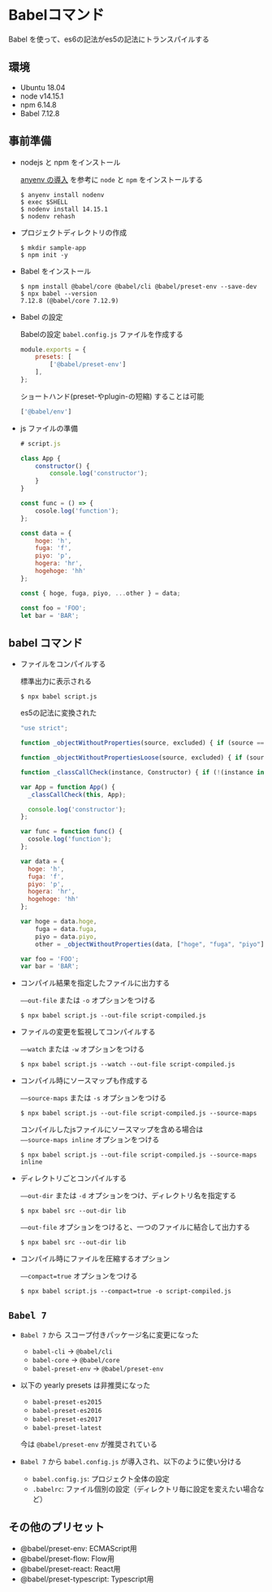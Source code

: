 # Babelコマンド 

Babel を使って、es6の記法がes5の記法にトランスパイルする

## 環境

* Ubuntu 18.04
* node v14.15.1
* npm 6.14.8
* Babel 7.12.8

## 事前準備

* nodejs と npm をインストール

    [anyenv の導入](anyenv/Readme.md) を参考に `node` と `npm` をインストールする
    
    ```console
    $ anyenv install nodenv
    $ exec $SHELL
    $ nodenv install 14.15.1
    $ nodenv rehash
    ```

* プロジェクトディレクトリの作成
    ```console
    $ mkdir sample-app
    $ npm init -y
    ```

 * Babel をインストール

    ```console
    $ npm install @babel/core @babel/cli @babel/preset-env --save-dev
    $ npx babel --version
    7.12.8 (@babel/core 7.12.9)
    ```

*  Babel の設定

    Babelの設定 `babel.config.js` ファイルを作成する
    ```JavaScript
    module.exports = {
        presets: [
            ['@babel/preset-env']
        ],
    };
    ```

    ショートハンド(preset-やplugin-の短縮) することは可能
    ```JavaScript
    ['@babel/env']
    ```

* js ファイルの準備

    ```JavaScript
    # script.js

    class App {
        constructor() {
            console.log('constructor');
        }
    }

    const func = () => {
        cosole.log('function');
    };

    const data = {
        hoge: 'h',
        fuga: 'f',
        piyo: 'p',
        hogera: 'hr',
        hogehoge: 'hh'
    };

    const { hoge, fuga, piyo, ...other } = data;

    const foo = 'FOO';
    let bar = 'BAR';
    ```

## babel コマンド

* ファイルをコンパイルする

    標準出力に表示される
    ```console
    $ npx babel script.js
    ```

    es5の記法に変換された
    ```JavaScript
    "use strict";

    function _objectWithoutProperties(source, excluded) { if (source == null) return {}; var target = _objectWithoutPropertiesLoose(source, excluded); var key, i; if (Object.getOwnPropertySymbols) { var sourceSymbolKeys = Object.getOwnPropertySymbols(source); for (i = 0; i < sourceSymbolKeys.length; i++) { key = sourceSymbolKeys[i]; if (excluded.indexOf(key) >= 0) continue; if (!Object.prototype.propertyIsEnumerable.call(source, key)) continue; target[key] = source[key]; } } return target; }

    function _objectWithoutPropertiesLoose(source, excluded) { if (source == null) return {}; var target = {}; var sourceKeys = Object.keys(source); var key, i; for (i = 0; i < sourceKeys.length; i++) { key = sourceKeys[i]; if (excluded.indexOf(key) >= 0) continue; target[key] = source[key]; } return target; }

    function _classCallCheck(instance, Constructor) { if (!(instance instanceof Constructor)) { throw new TypeError("Cannot call a class as a function"); } }

    var App = function App() {
      _classCallCheck(this, App);

      console.log('constructor');
    };

    var func = function func() {
      cosole.log('function');
    };

    var data = {
      hoge: 'h',
      fuga: 'f',
      piyo: 'p',
      hogera: 'hr',
      hogehoge: 'hh'
    };

    var hoge = data.hoge,
        fuga = data.fuga,
        piyo = data.piyo,
        other = _objectWithoutProperties(data, ["hoge", "fuga", "piyo"]);

    var foo = 'FOO';
    var bar = 'BAR';
    ```
* コンパイル結果を指定したファイルに出力する

    `––out-file` または `-o` オプションをつける
    ```console
    $ npx babel script.js --out-file script-compiled.js
    ```

* ファイルの変更を監視してコンパイルする

    `––watch` または `-w` オプションをつける
    ```console
    $ npx babel script.js --watch --out-file script-compiled.js
    ```
* コンパイル時にソースマップも作成する

    `––source-maps` または `-s` オプションをつける
    ```console
    $ npx babel script.js --out-file script-compiled.js --source-maps
    ```

    コンパイルしたjsファイルにソースマップを含める場合は   
    `––source-maps inline` オプションをつける
    ```console
    $ npx babel script.js --out-file script-compiled.js --source-maps inline
    ```

* ディレクトリごとコンパイルする

    `––out-dir` または `-d` オプションをつけ、ディレクトリ名を指定する
    ```console
    $ npx babel src --out-dir lib
    ```

    `––out-file` オプションをつけると、一つのファイルに結合して出力する
    ```console
    $ npx babel src --out-dir lib
    ```

* コンパイル時にファイルを圧縮するオプション

    `––compact=true` オプションをつける
    ```console
    $ npx babel script.js --compact=true -o script-compiled.js
    ```

## `Babel 7`

* `Babel 7` から スコープ付きパッケージ名に変更になった
    + `babel-cli` -> `@babel/cli`
    + `babel-core` -> `@babel/core`
    + `babel-preset-env` -> `@babel/preset-env`

* 以下の yearly presets は非推奨になった
    + `babel-preset-es2015`
    + `babel-preset-es2016`
    + `babel-preset-es2017`
    + `babel-preset-latest`
    
    今は `@babel/preset-env` が推奨されている


* `Babel 7` から `babel.config.js` が導入され、以下のように使い分ける
    
    + `babel.config.js`: プロジェクト全体の設定
    + `.babelrc`: ファイル個別の設定（ディレクトリ毎に設定を変えたい場合など）


## その他のプリセット

* @babel/preset-env: ECMAScript用
* @babel/preset-flow: Flow用
* @babel/preset-react: React用
* @babel/preset-typescript: Typescript用

